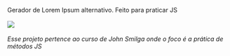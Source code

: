 
Gerador de Lorem Ipsum alternativo. Feito para praticar JS
<br><br>
<img src='teste.gif' />
<br><br>
<em>Esse projeto pertence ao curso de John Smilga onde o foco é a prática de métodos JS</em>
